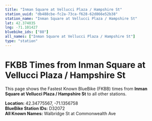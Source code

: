 ```yaml
---
title: "Inman Square at Vellucci Plaza / Hampshire St"
station_uuid: "db488cbe-fc2a-73ca-f628-62d866e52b38"
station_name: "Inman Square at Vellucci Plaza / Hampshire St"
lat: 42.374035
lng: -71.101427
bluebike_ids: ["88"]
all_names: ["Inman Square at Vellucci Plaza / Hampshire St"]
type: "station"
---
```


# FKBB Times from Inman Square at Vellucci Plaza / Hampshire St

This page shows the Fastest Known BlueBike (FKBB) times from **Inman Square at Vellucci Plaza / Hampshire St** to all other stations.

**Location:** 42.34775567, -71.1356758  
**BlueBike Station IDs:** D32072  
**All Known Names:** Walbridge St at Commonwealth Ave

